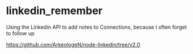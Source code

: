 # linkedin_remember
Using the Linkedin API to add notes to Connections, because I often forget to follow up

https://github.com/ArkeologeN/node-linkedin/tree/v2.0
